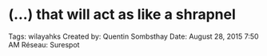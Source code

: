 # (…) that will act as like a shrapnel

Tags: wilayahks
Created by: Quentin Sombsthay
Date: August 28, 2015 7:50 AM
Réseau: Surespot